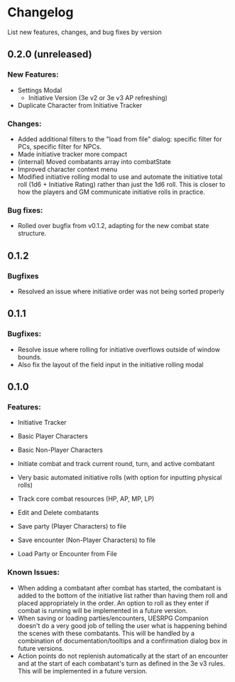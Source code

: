 # Changelog
List new features, changes, and bug fixes by version
## 0.2.0 (unreleased)
### New Features:
- Settings Modal
  - Initiative Version (3e v2 or 3e v3 AP refreshing)
- Duplicate Character from Initiative Tracker
### Changes:
- Added additional filters to the "load from file" dialog: specific filter for PCs, specific filter for NPCs.
- Made initiative tracker more compact
- (internal) Moved combatants array into combatState
- Improved character context menu
- Modified initiative rolling modal to use and automate the initiative total roll (1d6 + Initiative Rating) rather than just the 1d6 roll. This is closer to how the players and GM communicate initiative rolls in practice.
### Bug fixes:
- Rolled over bugfix from v0.1.2, adapting for the new combat state structure.

## 0.1.2
### Bugfixes
- Resolved an issue where initiative order was not being sorted properly

## 0.1.1
### Bugfixes:
- Resolve issue where rolling for initiative overflows outside of window bounds.
- Also fix the layout of the field input in the initiative rolling modal

## 0.1.0
### Features:
- Initiative Tracker
- Basic Player Characters
- Basic Non-Player Characters 

- Initiate combat and track current round, turn, and active combatant
- Very basic automated initiative rolls (with option for inputting physical rolls)
- Track core combat resources (HP, AP, MP, LP)
- Edit and Delete combatants
- Save party (Player Characters) to file
- Save encounter (Non-Player Characters) to file
- Load Party or Encounter from File

### Known Issues:
- When adding a combatant after combat has started, the combatant is added to the bottom of the initiative list rather than having them roll and placed appropriately in the order. An option to roll as they enter if combat is running will be implemented in a future version.
- When saving or loading parties/encounters, UESRPG Companion doesn't do a very good job of telling the user what is happening behind the scenes with these combatants. This will be handled by a combination of documentation/tooltips and a confirmation dialog box in future versions.
- Action points do not replenish automatically at the start of an encounter and at the start of each combatant's turn as defined in the 3e v3 rules. This will be implemented in a future version.
